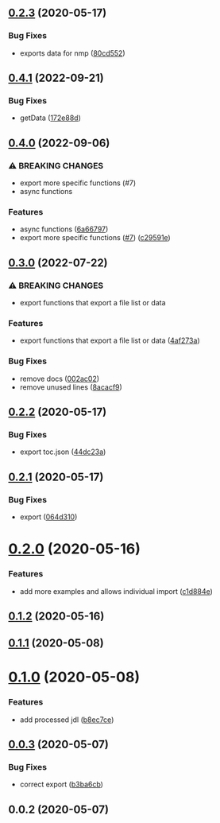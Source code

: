 ## [0.2.3](https://github.com/cheminfo/jeol-data-test/compare/v0.2.2...v0.2.3) (2020-05-17)


### Bug Fixes

* exports data for nmp ([80cd552](https://github.com/cheminfo/jeol-data-test/commit/80cd552bda7c75dde0f27031060b56326c47ec92))



## [0.4.1](https://github.com/cheminfo/jeol-data-test/compare/v0.4.0...v0.4.1) (2022-09-21)


### Bug Fixes

* getData ([172e88d](https://github.com/cheminfo/jeol-data-test/commit/172e88dbb869983a34879ab69d1d2159183f3add))

## [0.4.0](https://github.com/cheminfo/jeol-data-test/compare/v0.3.0...v0.4.0) (2022-09-06)


### ⚠ BREAKING CHANGES

* export more specific functions (#7)
* async functions

### Features

* async functions ([6a66797](https://github.com/cheminfo/jeol-data-test/commit/6a66797efe1e7376bc92bd435081a47ad65381c6))
* export more specific functions ([#7](https://github.com/cheminfo/jeol-data-test/issues/7)) ([c29591e](https://github.com/cheminfo/jeol-data-test/commit/c29591e0bb5bdd37cd233990bfeace4e7bc69d27))

## [0.3.0](https://github.com/cheminfo/jeol-data-test/compare/v0.2.3...v0.3.0) (2022-07-22)


### ⚠ BREAKING CHANGES

* export functions that export a file list or data

### Features

* export functions that export a file list or data ([4af273a](https://github.com/cheminfo/jeol-data-test/commit/4af273a4a8bc1050adae6e1a21806c3f68909092))


### Bug Fixes

* remove docs ([002ac02](https://github.com/cheminfo/jeol-data-test/commit/002ac02ca2d54f8afe59d0609930fe8b9dca3c54))
* remove unused lines ([8acacf9](https://github.com/cheminfo/jeol-data-test/commit/8acacf9a2d7b19c8481718963f2a85666e1f09f0))

## [0.2.2](https://github.com/cheminfo/jeol-data-test/compare/v0.2.1...v0.2.2) (2020-05-17)


### Bug Fixes

* export toc.json ([44dc23a](https://github.com/cheminfo/jeol-data-test/commit/44dc23a60333448956813c10cbddc381a19b600e))



## [0.2.1](https://github.com/cheminfo/jeol-data-test/compare/v0.2.0...v0.2.1) (2020-05-17)


### Bug Fixes

* export ([064d310](https://github.com/cheminfo/jeol-data-test/commit/064d31085766ac134d41788f542a6bdb54667f8c))



# [0.2.0](https://github.com/cheminfo/jeol-data-test/compare/v0.1.2...v0.2.0) (2020-05-16)


### Features

* add more examples and allows individual import ([c1d884e](https://github.com/cheminfo/jeol-data-test/commit/c1d884ece5dd42cefc27ac1e23502cedba3a1545))



## [0.1.2](https://github.com/cheminfo/jeol-data-test/compare/v0.1.1...v0.1.2) (2020-05-16)



## [0.1.1](https://github.com/cheminfo/jeol-data-test/compare/v0.1.0...v0.1.1) (2020-05-08)



# [0.1.0](https://github.com/cheminfo/jeol-data-test/compare/v0.0.3...v0.1.0) (2020-05-08)


### Features

* add processed jdl ([b8ec7ce](https://github.com/cheminfo/jeol-data-test/commit/b8ec7ceb240c8ec0191a7ab3d25ffcfd408483e1))



## [0.0.3](https://github.com/cheminfo/jeol-data-test/compare/v0.0.2...v0.0.3) (2020-05-07)


### Bug Fixes

* correct export ([b3ba6cb](https://github.com/cheminfo/jeol-data-test/commit/b3ba6cb2d92f60d4881cd25bd18fef8d538b92d9))



## 0.0.2 (2020-05-07)
